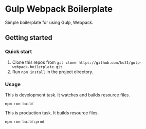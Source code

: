 # Gulp Webpack Boilerplate

Simple boilerplate for using Gulp, Webpack.

## Getting started

### Quick start

1. Clone this repos from `git clone https://github.com/ko31/gulp-webpack-boilerplate.git`
1. Run `npm install` in the project directory.

### Usage

This is development task. It watches and builds resource files.

```
npm run build
```

This is production task. It builds resource files.

```
npm run build:prod
```
